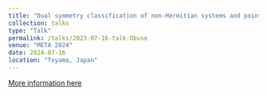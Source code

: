 ```yaml
---
title: "Dual symmetry classification of non-Hermitian systems and point-gap topology"
collection: talks
type: "Talk"
permalink: /talks/2023-07-16-talk-Obuse
venue: "META 2024"
date: 2024-07-16
location: "Toyama, Japan"
---
```


[More information here](https://metaconferences.org/META24/index.php/META/index)
